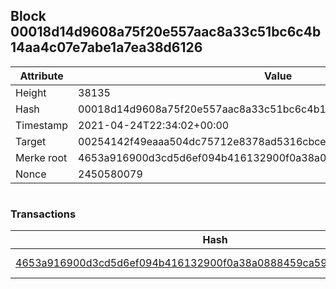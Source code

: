 ## Block 00018d14d9608a75f20e557aac8a33c51bc6c4b14aa4c07e7abe1a7ea38d6126

Attribute | Value
--- | ---
Height | 38135
Hash | 00018d14d9608a75f20e557aac8a33c51bc6c4b14aa4c07e7abe1a7ea38d6126
Timestamp | 2021-04-24T22:34:02+00:00
Target | 00254142f49eaaa504dc75712e8378ad5316cbcead634704b3734b6271167cc4
Merke root | 4653a916900d3cd5d6ef094b416132900f0a38a0888459ca5963da014e697cd7
Nonce | 2450580079

```

```

### Transactions

Hash | Amount
--- | ---
[4653a916900d3cd5d6ef094b416132900f0a38a0888459ca5963da014e697cd7](4653a916900d3cd5d6ef094b416132900f0a38a0888459ca5963da014e697cd7.md) | 10.00000000 SKEPTI 
